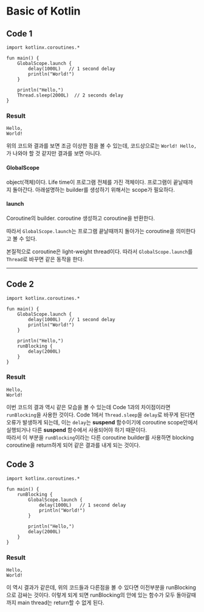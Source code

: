 # Basic of Kotlin

## Code 1
```
import kotlinx.coroutines.*

fun main() {
	GlobalScope.launch {
		delay(1000L)   // 1 second delay 
		println("World!")
	}
	
	println("Hello,")
	Thread.sleep(2000L)  // 2 seconds delay
}
```

### Result 
```
Hello,
World!
```

위의 코드와 결과를 보면 조금 이상한 점을 볼 수 있는데, 코드상으로는 `World! Hello,` 가 나와야 할 것 같지만 결과를 보면 아니다.  

#### GlobalScope
object(객체)이다. Life time이 프로그램 전체를 가진 객체이다. 프로그램이 끝날때까지 돌아간다. 아래설명하는 builder를 생성하기 위해서는 scope가 필요하다.  

#### launch
Coroutine의 builder. coroutine 생성하고 coroutine을 반환한다.  

따라서 `GlobalScope.launch`는 프로그램 끝날때까지 돌아가는 coroutine을 의미한다고 볼 수 있다.  

본질적으로 coroutine은 light-weight thread이다. 따라서 `GlobalScope.launch`를 `Thread`로 바꾸면 같은 동작을 한다.  

----  

## Code 2
```
import kotlinx.coroutines.*

fun main() {
	GlobalScope.launch {
		delay(1000L)   // 1 second delay 
		println("World!")
	}
	
	println("Hello,")
	runBlocking {
		delay(2000L)
	}
}
```

### Result 
```
Hello,
World!
```

이번 코드의 결과 역시 같은 모습을 볼 수 있는데 Code 1과의 차이점이라면 `runBlocking`을 사용한 것이다. Code 1에서 `Thread.sleep`을 `delay`로 바꾸게 된다면 오류가 발생하게 되는데, 이는 `delay`는 **suspend** 함수이기에 coroutine scope안에서 실행되거나 다른 **suspend** 함수에서 사용되어야 하기 때문이다.  
따라서 이 부분을 `runBlocking`이라는 다른 coroutine builder를 사용하면 blocking coroutine을 return하게 되어 같은 결과를 내게 되는 것이다.  

## Code 3
```
import kotlinx.coroutines.*

fun main() {
	runBlocking {
	 	GlobalScope.launch {
			delay(1000L)   // 1 second delay 
			println("World!")
		}
	
		println("Hello,")
		delay(2000L)
	}
}
```

### Result 
```
Hello,
World!
```
이 역시 결과가 같은데, 위의 코드들과 다른점을 볼 수 있다면 이전부분을 runBlocking으로 감싸는 것이다. 이렇게 되게 되면 runBlocking의 안에 있는 함수가 모두 돌아갈때 까지 main thread는 return할 수 없게 된다.

